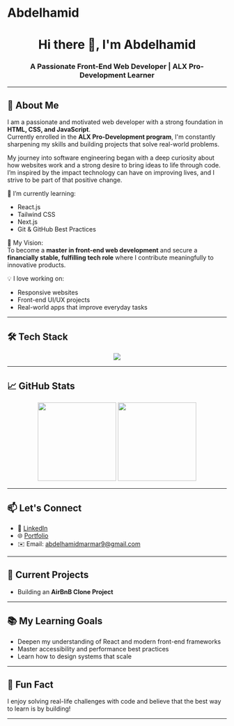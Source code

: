 # Abdelhamid
<h1 align="center">Hi there 👋, I'm Abdelhamid</h1>
<h3 align="center">A Passionate Front-End Web Developer | ALX Pro-Development Learner</h3>

---

## 🚀 About Me

I am a passionate and motivated web developer with a strong foundation in **HTML, CSS, and JavaScript**.  
Currently enrolled in the **ALX Pro-Development program**, I'm constantly sharpening my skills and building projects that solve real-world problems.

My journey into software engineering began with a deep curiosity about how websites work and a strong desire to bring ideas to life through code. I’m inspired by the impact technology can have on improving lives, and I strive to be part of that positive change.

🌱 I’m currently learning:  
- React.js  
- Tailwind CSS  
- Next.js  
- Git & GitHub Best Practices  

🎯 My Vision:  
To become a **master in front-end web development** and secure a **financially stable, fulfilling tech role** where I contribute meaningfully to innovative products.

💡 I love working on:  
- Responsive websites  
- Front-end UI/UX projects  
- Real-world apps that improve everyday tasks  

---

## 🛠️ Tech Stack

<div align="center">
  <img src="https://skillicons.dev/icons?i=html,css,js,react,tailwind,git,github" />
</div>

---

## 📈 GitHub Stats

<div align="center">
  <img height="180em" src="https://github-readme-stats.vercel.app/api?username=YOUR_GITHUB_USERNAME&show_icons=true&theme=default" />
  <img height="180em" src="https://github-readme-stats.vercel.app/api/top-langs/?username=YOUR_GITHUB_USERNAME&layout=compact&theme=default" />
</div>

---

## 📫 Let's Connect

- 💼 [LinkedIn](https://www.linkedin.com/in/abdelhamid-marmar-562205325/)
- 🌐 [Portfolio](https://github.com/DarkHero792)
- ✉️ Email: abdelhamidmarmar9@gmail.com

---

## 🔭 Current Projects

- Building an **AirBnB Clone Project** 

---

## 📚 My Learning Goals

- Deepen my understanding of React and modern front-end frameworks  
- Master accessibility and performance best practices  
- Learn how to design systems that scale

---

## 🧠 Fun Fact

I enjoy solving real-life challenges with code and believe that the best way to learn is by building!

---



